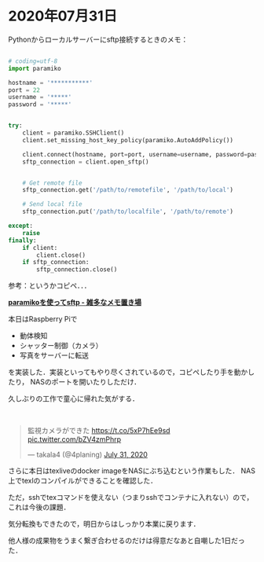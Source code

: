 # 2020年07月31日 


Pythonからローカルサーバーにsftp接続するときのメモ：


```python

# coding=utf-8
import paramiko

hostname = '***********'
port = 22
username = '*****'
password = '*****'


try:
    client = paramiko.SSHClient()
    client.set_missing_host_key_policy(paramiko.AutoAddPolicy())

    client.connect(hostname, port=port, username=username, password=password)
    sftp_connection = client.open_sftp()


    # Get remote file
    sftp_connection.get('/path/to/remotefile', '/path/to/local')

    # Send local file
    sftp_connection.put('/path/to/localfile', '/path/to/remote')

except:
    raise
finally:
    if client:
        client.close()
    if sftp_connection:
        sftp_connection.close()

```


参考：というかコピペ．．．


**[paramikoを使ってsftp - 雑多なメモ置き場](http://y0m0r.hateblo.jp/entry/20121031/1351692579)**


本日はRaspberry Piで

* 動体検知
* シャッター制御（カメラ）
* 写真をサーバーに転送

を実装した．実装といってもやり尽くされているので，コピペしたり手を動かしたり，
NASのポートを開いたりしただけ．


久しぶりの工作で童心に帰れた気がする．


<br>
<blockquote class="twitter-tweet"><p lang="ja" dir="ltr">監視カメラができた <a href="https://t.co/5xP7hEe9sd">https://t.co/5xP7hEe9sd</a> <a href="https://t.co/bZV4zmPhrp">pic.twitter.com/bZV4zmPhrp</a></p>&mdash; takala4 (@4planing) <a href="https://twitter.com/4planing/status/1289107198971240448?ref_src=twsrc%5Etfw">July 31, 2020</a></blockquote> <script async src="https://platform.twitter.com/widgets.js" charset="utf-8"></script>



さらに本日はtexliveのdocker imageをNASにぶち込むという作業もした．
NAS上でtexlのコンパイルができることを確認した．


ただ，sshでtexコマンドを使えない（つまりsshでコンテナに入れない）ので，これは今後の課題．



気分転換もできたので，明日からはしっかり本業に戻ります．


他人様の成果物をうまく繋ぎ合わせるのだけは得意だなあと自嘲した1日だった．